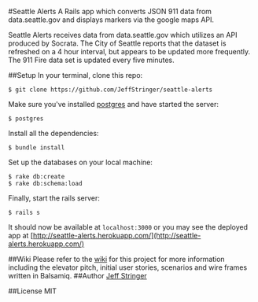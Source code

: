 #Seattle Alerts
A Rails app which converts JSON 911 data from data.seattle.gov and displays markers via the google maps API.

Seattle Alerts receives data from data.seattle.gov which utilizes an API produced by Socrata. The City of Seattle reports that the dataset is refreshed on a 4 hour interval, but appears to be updated more frequently. The 911 Fire data set is updated every five minutes.

##Setup
In your terminal, clone this repo:

```console
$ git clone https://github.com/JeffStringer/seattle-alerts 
```

Make sure you've installed [postgres](http://www.postgresql.org/download/) and have started the server:

```console
$ postgres
```

Install all the dependencies:

```console
$ bundle install
```

Set up the databases on your local machine:

```console
$ rake db:create
$ rake db:schema:load
```

Finally, start the rails server:

```console
$ rails s
```
It should now be available at `localhost:3000` or you may see the deployed app at [http://seattle-alerts.herokuapp.com/](http://seattle-alerts.herokuapp.com/)


##Wiki
Please refer to the [wiki](https://github.com/JeffStringer/seattle-alerts/wiki) for this project for more information including the elevator pitch, initial user stories, scenarios and wire frames written in Balsamiq.
##Author
[Jeff Stringer](http://jeffstringer.herokuapp.com)

##License
MIT
